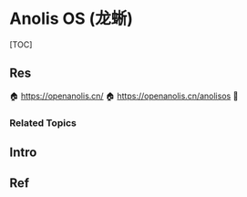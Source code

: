 # Anolis OS (龙蜥)

[TOC]



## Res
🏠 https://openanolis.cn/
🏠 https://openanolis.cn/anolisos
🚧 


### Related Topics



## Intro



## Ref
